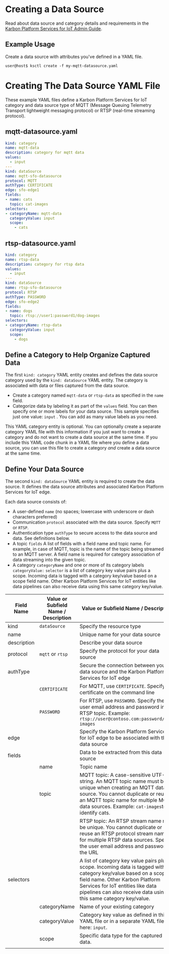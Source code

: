 # Creating a Data Source

Read about data source and category details and requirements in the [Karbon Platform Services for IoT Admin Guide](https://portal.nutanix.com/#/page/docs/details?targetId=Xi-IoT-Infra-Admin-Guide:Xi-IoT-Infra-Admin-Guide).

## Example Usage

Create a data source with attributes you've defined in a YAML file.

`user@host$ ksctl create -f my-mqtt-datasource.yaml`

# Creating The Data Source YAML File

These example YAML files define a Karbon Platform Services for IoT category and data source type of MQTT (Message Queuing Telemetry Transport lightweight messaging protocol) or RTSP (real-time streaming protocol).

## mqtt-datasource.yaml

``` yaml
kind: category
name: mqtt-data
description: category for mqtt data
values:
  - input
---
kind: dataSource
name: mqtt-sfo-datasource
protocol: MQTT
authType: CERTIFICATE
edge: sfo-edge1 
fields:
- name: cats
  topic: cat-images
selectors:
- categoryName: mqtt-data
  categoryValue: input
  scope:
    - cats
```

## rtsp-datasource.yaml

``` yaml
kind: category
name: rtsp-data
description: category for rtsp data
values:
  - input
---
kind: dataSource
name: rtsp-sfo-datasource
protocol: RTSP
authType: PASSWORD
edge: sfo-edge2 
fields:
- name: dogs
  topic: rtsp://user1:password1/dog-images
selectors:
- categoryName: rtsp-data
  categoryValue: input
  scope:
    - dogs
```    


## Define a Category to Help Organize Captured Data

The first `kind: category` YAML entity creates and defines the data source category used by the `kind: dataSource` YAML entity. The category is associated with data or files captured from the data source.

- Create a category named `mqtt-data` or `rtsp-data` as specified in the `name` field.
- Categorize data by labeling it as part of the `values` field. You can then specify one or more labels for your data source. This sample specifies just one value: `input` . You can add as many value labels as you need. 

This YAML category entity is optional. You can optionally create a separate category YAML file with this information if you just want to create a category and do not want to create a data source at the same time. If you include this YAML code chunk in a YAML file where you define a data source, you can use this file to create a category *and* create a data source at the same time.

## Define Your Data Source

The second `kind: dataSource` YAML entity is required to create the data source. It defines the data source attributes and associated Karbon Platform Services for IoT edge.

Each data source consists of:

- A user-defined `name` (no spaces; lowercase with underscore or dash characters preferred)
- Communication `protocol` associated with the data source. Specify `MQTT` or `RTSP`.
- Authentication type `authType` to secure access to the data source and data. See definitions below.
- A topic `fields` A list of fields with a field name and topic name. For example, in case of MQTT, topic is the name of the topic being streamed to an MQTT server. A field name is required for category association of data streaming into the given topic.
- A category `categoryName` and one or more of its category labels `categoryValue:` `selector` is a list of category key value pairs plus a scope. Incoming data is tagged with a category key/value based on a scope field name. Other Karbon Platform Services for IoT entities like data pipelines can also receive data using this same category key/value.


| Field Name | Value or Subfield Name / Description | Value or Subfield Name / Description |
|----------------|----------------|----------------|
| kind | `dataSource` | Specify the resource type  |
| name |     | Unique name for your data source |
| description |     | Describe your data source |
| protocol  | `mqtt` or `rtsp` | Specify the protocol for your data source |
| authType |  | Secure the connection between your data source and the Karbon Platform Services for IoT edge |
|  | `CERTIFICATE` | For MQTT, use `CERTIFICATE`. Specify the certificate on the command line |
|  | `PASSWORD` | For RTSP, use  `PASSWORD`. Specify the user email address and password in the RTSP topic. Example: `rtsp://user@contoso.com:password/dog-images` |
| edge |  | Specify the Karbon Platform Services for IoT edge to be associated with this data source |
| fields |  | Data to be extracted from this data source |
|  | name | Topic name |
|  | topic | MQTT topic: A case-sensitive UTF-8 string. An MQTT topic name must be unique when creating an MQTT data source. You cannot duplicate or reuse an MQTT topic name for multiple MQTT data sources. Example: `cat-images`to identify cats. |
|  |  | RTSP topic: An RTSP stream name must be unique. You cannot duplicate or reuse an RTSP protocol stream name for multiple RTSP data sources. Specify the user email address and password in the URL |
| selectors |  | A list of category key value pairs plus a scope. Incoming data is tagged with a category key/value based on a scope field name. Other Karbon Platform Services for IoT entities like data pipelines can also receive data using this same category key/value. |
|  | categoryName | Name of your existing category |
|  | categoryValue | Category key value as defined in this YAML file or in a separate YAML file, here: `input`. |
|  | scope | Specific data type for the captured data.  |
|  |  |  |
